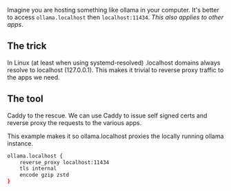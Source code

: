Imagine you are hosting something like ollama in your computer. It's better to access `ollama.localhost` then `localhost:11434`. *This also applies to other apps*.

## The trick

In Linux (at least when using systemd-resolved) .localhost domains always resolve to localhost (127.0.0.1). This makes it trivial to reverse proxy traffic to the apps we need.

## The tool

Caddy to the rescue. We can use Caddy to issue self signed certs and reverse proxy the requests to the various apps.

This example makes it so ollama.localhost proxies the locally running ollama instance.

```bash
ollama.localhost {
    reverse_proxy localhost:11434
    tls internal
    encode gzip zstd
}
```
